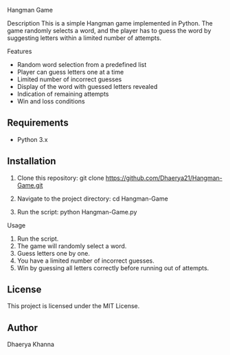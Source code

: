 Hangman Game

Description
This is a simple Hangman game implemented in Python. The game randomly selects a word, and the player has to guess the word by suggesting letters within a limited number of attempts.

Features
- Random word selection from a predefined list
- Player can guess letters one at a time
- Limited number of incorrect guesses
- Display of the word with guessed letters revealed
- Indication of remaining attempts
- Win and loss conditions

## Requirements
- Python 3.x

## Installation
1. Clone this repository:
   git clone https://github.com/Dhaerya21/Hangman-Game.git
   
2. Navigate to the project directory:
   cd Hangman-Game
   
3. Run the script:
   python Hangman-Game.py
   

Usage
1. Run the script.
2. The game will randomly select a word.
3. Guess letters one by one.
4. You have a limited number of incorrect guesses.
5. Win by guessing all letters correctly before running out of attempts.



## License
This project is licensed under the MIT License.

## Author
Dhaerya Khanna

